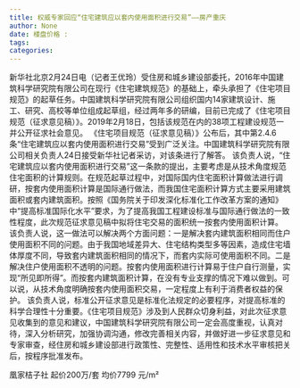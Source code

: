 ```yaml
---
title: 权威专家回应“住宅建筑应以套内使用面积进行交易”——房产重庆
author: None
date: 楼盘价格 : 
tags: 
categories: 
---
```

                        
<!-- more -->
新华社北京2月24日电（记者王优玲）受住房和城乡建设部委托，2016年中国建筑科学研究院有限公司在现行《住宅建筑规范》的基础上，牵头承担了《住宅项目规范》的起草任务。中国建筑科学研究院有限公司组织国内14家建筑设计、施工、研究、高校等单位组成起草组，经过两年多的研编，目前已完成了《住宅项目规范（征求意见稿）》。2019年2月18日，包括该规范在内的38项工程建设规范一并公开征求社会意见。
《住宅项目规范（征求意见稿）》公布后，其中第2.4.6条“住宅建筑应以套内使用面积进行交易”受到广泛关注。中国建筑科学研究院有限公司相关负责人24日接受新华社记者采访，对该条进行了解答。
该负责人说，“住宅建筑应以套内使用面积进行交易”这一条款的提出，主要考虑是从技术角度规范住宅面积的计算规则。在规范起草过程中，对国际国内住宅面积计算做法进行调研，按套内使用面积计算是国际通行做法，而我国住宅面积计算方式主要采用建筑面积或套内建筑面积。按照《国务院关于印发深化标准化工作改革方案的通知》中“提高标准国际化水平”要求，为了提高我国工程建设标准与国际通行做法的一致性程度，此次规范征求意见稿中拟将住宅交易的面积统一按套内使用面积计算。
该负责人说，这一做法可以解决两个方面问题：一是解决套内建筑面积相同而住户使用面积不同的问题。由于我国地域差异大、住宅结构类型多等因素，造成住宅墙体厚度不同，导致套内建筑面积相同的情况下，而套内实际可使用面积不同。二是解决住户使用面积不透明的问题。按套内使用面积进行计算易于住户自行测量，实现“所见即所得”。而按套内建筑面积计算，在没有专业支撑的情况下难以做到。可以说，从技术角度明确按套内使用面积交易，一定程度上有利于消费者权益的保护。
该负责人说，标准公开征求意见是标准化法规定的必要程序，对提高标准的科学合理性十分重要。《住宅项目规范》涉及到人民群众切身利益，对此次征求意见收集到的意见和建议，中国建筑科学研究院有限公司一定会高度重视，认真对待，深入分析研究，加强协调沟通，修改完善相关内容，并做好进一步征求意见和专家审查，经住房和城乡建设部进行政策性、完整性、适用性和技术水平审核把关后，按程序批准发布。
                        
                        
                        
                        
                                        
                    
                    
                
                    
                    
                    
                
                    
                
凰家桔子社
起价200万/套
均价7799 元/m²
	                        
	                    
	                        
	                    
